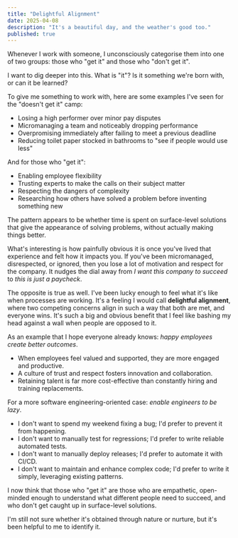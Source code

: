 ```yaml
---
title: "Delightful Alignment"
date: 2025-04-08
description: "It's a beautiful day, and the weather's good too."
published: true
---
```


Whenever I work with someone, I unconsciously categorise them into one of two groups: those who "get it" and those who "don't get it".

I want to dig deeper into this. What is "it"? Is it something we're born with, or can it be learned?

To give me something to work with, here are some examples I've seen for the "doesn't get it" camp:

- Losing a high performer over minor pay disputes
- Micromanaging a team and noticeably dropping performance
- Overpromising immediately after failing to meet a previous deadline
- Reducing toilet paper stocked in bathrooms to "see if people would use less"

And for those who "get it":

- Enabling employee flexibility
- Trusting experts to make the calls on their subject matter
- Respecting the dangers of complexity
- Researching how others have solved a problem before inventing something new

The pattern appears to be whether time is spent on surface-level solutions that give the appearance of solving problems, without actually making things better.

What's interesting is how painfully obvious it is once you've lived that experience and felt how it impacts you. If you've been micromanaged, disrespected, or ignored, then you lose a lot of motivation and respect for the company. It nudges the dial away from _I want this company to succeed_ to _this is just a paycheck_.

The opposite is true as well. I've been lucky enough to feel what it's like when processes are working. It's a feeling I would call **delightful alignment**, where two competing concerns align in such a way that both are met, and everyone wins. It's such a big and obvious benefit that I feel like bashing my head against a wall when people are opposed to it.

As an example that I hope everyone already knows: _happy employees create better outcomes_.

- When employees feel valued and supported, they are more engaged and productive.
- A culture of trust and respect fosters innovation and collaboration.
- Retaining talent is far more cost-effective than constantly hiring and training replacements.

For a more software engineering-oriented case: _enable engineers to be lazy_.

- I don't want to spend my weekend fixing a bug; I'd prefer to prevent it from happening.
- I don't want to manually test for regressions; I'd prefer to write reliable automated tests.
- I don't want to manually deploy releases; I'd prefer to automate it with CI/CD.
- I don't want to maintain and enhance complex code; I'd prefer to write it simply, leveraging existing patterns.

I now think that those who "get it" are those who are empathetic, open-minded enough to understand what different people need to succeed, and who don't get caught up in surface-level solutions.

I'm still not sure whether it's obtained through nature or nurture, but it's been helpful to me to identify it.
